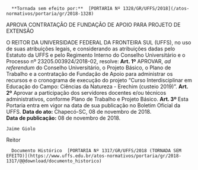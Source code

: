       **Tornada sem efeito por:**  [PORTARIA Nº 1328/GR/UFFS/2018](/atos-normativos/portaria/gr/2018-1328) 

   APROVA CONTRATAÇÃO DE FUNDAÇÃO DE APOIO PARA PROJETO DE EXTENSÃO  

 O REITOR DA UNIVERSIDADE FEDERAL DA FRONTEIRA SUL (UFFS), no uso de suas atribuições legais, e considerando as atribuições dadas pelo Estatuto da UFFS e pelo Regimento Interno do Conselho Universitário e o Processo nº 23205.003924/2018-02, resolve:   **Art. 1º** APROVAR, *ad referendum* do Conselho Universitário, o Projeto Básico, o Plano de Trabalho e a contratação de Fundação de Apoio para administrar os recursos e o cronograma de execução do projeto “Curso Interdisciplinar em Educação do Campo: Ciências da Natureza - Erechim (custeio 2019)”.   **Art. 2º** Aprovar a participação dos servidores docentes e/ou técnicos administrativos, conforme Plano de Trabalho e Projeto Básico.   **Art. 3º** Esta Portaria entra em vigor na data de sua publicação no Boletim Oficial da UFFS.      **Data do ato:** Chapecó-SC, 08 de novembro de 2018.   
 **Data de publicação:**  08 de novembro de 2018. 

    Jaime Giolo   
 Reitor 

      Documento Histórico  [PORTARIA Nº 1317/GR/UFFS/2018 (TORNADA SEM EFEITO)](https://www.uffs.edu.br/atos-normativos/portaria/gr/2018-1317/@@download/documento_historico)     
      